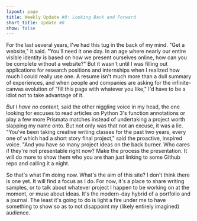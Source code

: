 ```yaml
---
layout: page
title: Weekly Update #0: Looking Back and Forward
short_title: Update #0
show: false
---
```


For the last several years, I've had this tug in the back of my mind. "Get a website," it said. "You'll need it one day. In an age where nearly our entire visible identity is based on how we present ourselves online, how can you be complete without a website?" But it wasn't until I was filling out applications for research positions and internships when I realized how much I could really use one. A resume isn't much more than a dull summary of experiences, and when people and companies are asking for the infinite-canvas evolution of "fill this page with whatever you like," I'd have to be a idiot not to take advantage of it.

<i>But I have no content,</i> said the other niggling voice in my head, the one looking for excuses to read articles on Python 3's function annotations or play a few more Prismata matches instead of undertaking a project worth slapping my name onto. But not only was that not an excuse, it was a lie. "You've been taking creative writing classes for the past two years, every one of which had a short story final project," said the proactive, inspired voice. "And you have so many project ideas on the back burner. Who cares if they're not presentable right now? Make the process the presentation. It will do more to show them who you are than just linking to some Github repo and calling it a night.

So that's what I'm doing now. What's the aim of this site? I don't think there is one yet. It will find a focus as I do. For now, it's a place to share writing samples, or to talk about whatever project I happen to be working on at the moment, or muse about ideas. It's the modern-day hybrid of a portfolio and a journal. The least it's going to do is light a fire under me to have something to show so as to not disappoint my (likely entirely imagined) audience.
